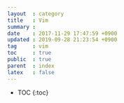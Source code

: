 ```yaml
---
layout  : category
title   : Vim
summary :
date    : 2017-11-29 17:47:59 +0900
updated : 2019-09-28 21:23:54 +0900
tag     : vim
toc     : true
public  : true
parent  : index
latex   : false
---
```

* TOC
{:toc}


